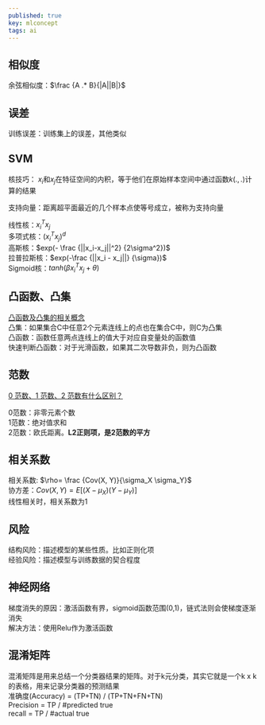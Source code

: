 ```yaml
---
published: true
key: mlconcept
tags: ai
---
```

## 相似度
余弦相似度：$\frac {A .* B}{|A||B|}$

## 误差
训练误差：训练集上的误差，其他类似


## SVM
核技巧： $x_i$和$x_j$在特征空间的内积，等于他们在原始样本空间中通过函数$k(.,.)$计算的结果  

支持向量：距离超平面最近的几个样本点使等号成立，被称为支持向量  

线性核：$x_i^Tx_j$  
多项式核：$(x_i^Tx_j)^d$  
高斯核：$exp(- \frac {||x_i-x_j||^2} {2\sigma^2})$  
拉普拉斯核：$exp(-\frac {||x_i - x_j||} {\sigma})$  
Sigmoid核：$tanh(\beta x_i^Tx_j+\theta)$  

## 凸函数、凸集
[凸函数及凸集的相关概念](http://blog.csdn.net/s1491695565/article/details/16944553)  
凸集：如果集合C中任意2个元素连线上的点也在集合C中，则C为凸集  
凸函数：函数任意两点连线上的值大于对应自变量处的函数值  
快速判断凸函数：对于光滑函数，如果其二次导数非负，则为凸函数  

## 范数
[0 范数、1 范数、2 范数有什么区别？](https://www.zhihu.com/question/20473040)

0范数：非零元素个数  
1范数：绝对值求和  
2范数：欧氏距离。**L2正则项，是2范数的平方**

## 相关系数
相关系数: $\rho= \frac {Cov(X, Y)}{\sigma_X \sigma_Y}$  
协方差：$Cov(X, Y) = E[(X-\mu_X)(Y-\mu_Y)]$  
线性相关时，相关系数为1  

## 风险
结构风险：描述模型的某些性质。比如正则化项  
经验风险：描述模型与训练数据的契合程度


## 神经网络
梯度消失的原因：激活函数有界，sigmoid函数范围(0,1)，链式法则会使梯度逐渐消失  
解决方法：使用Relu作为激活函数

## 混淆矩阵
混淆矩阵是用来总结一个分类器结果的矩阵。对于k元分类，其实它就是一个k x k的表格，用来记录分类器的预测结果  
准确度(Accuracy) = (TP+TN) / (TP+TN+FN+TN)  
Precision = TP / #predicted true  
recall = TP / #actual true  